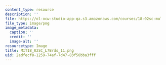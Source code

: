 ```yaml
---
content_type: resource
description: ''
file: https://ol-ocw-studio-app-qa.s3.amazonaws.com/courses/18-02sc-multivariable-calculus-fall-2010/2adfecf8125974af7d4783f50bba3fff_MIT18_02SC_L7Brds_11.png
file_type: image/png
image_metadata:
  caption: ''
  credit: ''
  image-alt: ''
resourcetype: Image
title: MIT18_02SC_L7Brds_11.png
uid: 2adfecf8-1259-74af-7d47-83f50bba3fff
---
```

